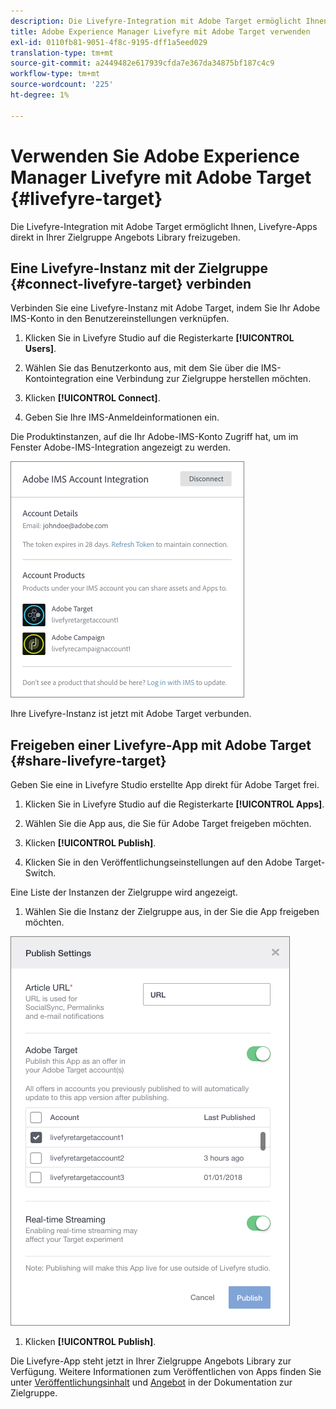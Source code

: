 ```yaml
---
description: Die Livefyre-Integration mit Adobe Target ermöglicht Ihnen, Livefyre-Apps direkt in Ihrer Zielgruppe Angebots Library freizugeben.
title: Adobe Experience Manager Livefyre mit Adobe Target verwenden
exl-id: 0110fb81-9051-4f8c-9195-dff1a5eed029
translation-type: tm+mt
source-git-commit: a2449482e617939cfda7e367da34875bf187c4c9
workflow-type: tm+mt
source-wordcount: '225'
ht-degree: 1%

---
```


# Verwenden Sie Adobe Experience Manager Livefyre mit Adobe Target {#livefyre-target}

Die Livefyre-Integration mit Adobe Target ermöglicht Ihnen, Livefyre-Apps direkt in Ihrer Zielgruppe Angebots Library freizugeben.

## Eine Livefyre-Instanz mit der Zielgruppe {#connect-livefyre-target} verbinden

Verbinden Sie eine Livefyre-Instanz mit Adobe Target, indem Sie Ihr Adobe IMS-Konto in den Benutzereinstellungen verknüpfen.

1. Klicken Sie in Livefyre Studio auf die Registerkarte **[!UICONTROL Users]**.

1. Wählen Sie das Benutzerkonto aus, mit dem Sie über die IMS-Kontointegration eine Verbindung zur Zielgruppe herstellen möchten.

1. Klicken **[!UICONTROL Connect]**.

1. Geben Sie Ihre IMS-Anmeldeinformationen ein.

Die Produktinstanzen, auf die Ihr Adobe-IMS-Konto Zugriff hat, um im Fenster Adobe-IMS-Integration angezeigt zu werden.

![](assets/livefyre-target-connect.png)

Ihre Livefyre-Instanz ist jetzt mit Adobe Target verbunden.

## Freigeben einer Livefyre-App mit Adobe Target {#share-livefyre-target}

Geben Sie eine in Livefyre Studio erstellte App direkt für Adobe Target frei.

1. Klicken Sie in Livefyre Studio auf die Registerkarte **[!UICONTROL Apps]**.

1. Wählen Sie die App aus, die Sie für Adobe Target freigeben möchten.

1. Klicken **[!UICONTROL Publish]**.

1. Klicken Sie in den Veröffentlichungseinstellungen auf den Adobe Target-Switch.

Eine Liste der Instanzen der Zielgruppe wird angezeigt.

1. Wählen Sie die Instanz der Zielgruppe aus, in der Sie die App freigeben möchten.

![](assets/livefyre-target-publish.png)

1. Klicken  **[!UICONTROL Publish]**.

Die Livefyre-App steht jetzt in Ihrer Zielgruppe Angebots Library zur Verfügung. Weitere Informationen zum Veröffentlichen von Apps finden Sie unter [Veröffentlichungsinhalt](/help/using/c-library/t-publish-content.md) und [Angebot](https://docs.adobe.com/content/help/en/target/using/experiences/offers/manage-content.html) in der Dokumentation zur Zielgruppe.
